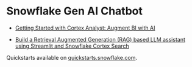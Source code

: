 # Snowflake Gen AI Chatbot

- [Getting Started with Cortex Analyst: Augment BI with AI](https://quickstarts.snowflake.com/guide/getting_started_with_cortex_analyst/index.html)

- [Build a Retrieval Augmented Generation (RAG) based LLM assistant using Streamlit and Snowflake Cortex Search](https://quickstarts.snowflake.com/guide/ask_questions_to_your_own_documents_with_snowflake_cortex_search/index.html)

Quickstarts available on [quickstarts.snowflake.com](https://quickstarts.snowflake.com). 
